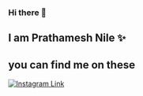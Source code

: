 ### Hi there 👋
## I am Prathamesh Nile ✨
## you can find me on these
[![Instagram Link](https://www.google.com/imgres?imgurl=https%3A%2F%2Fwww.freepnglogos.com%2Fuploads%2Finstagram-logos-png-images-free-download-2.png&imgrefurl=https%3A%2F%2Fwww.freepnglogos.com%2Fpics%2Finstagram-logo-png&tbnid=OFY5kQPctHC3aM&vet=12ahUKEwiCrqq8reXrAhXWjUsFHbVpDrkQMygAegUIARC2AQ..i&docid=AUBJR1XNmwqHwM&w=1000&h=1000&q=instagram%20logo&hl=en&safe=active&ved=2ahUKEwiCrqq8reXrAhXWjUsFHbVpDrkQMygAegUIARC2AQ)](https://www.instagram.com/dr.winter__1512/)


<!--
**nileprathamesh1/nileprathamesh1** is a ✨ _special_ ✨ repository because its `README.md` (this file) appears on your GitHub profile.

Here are some ideas to get you started:

- 🔭 I’m currently working on ...
- 🌱 I’m currently learning ...
- 👯 I’m looking to collaborate on ...
- 🤔 I’m looking for help with ...
- 💬 Ask me about ...
- 📫 How to reach me: ...
- 😄 Pronouns: ...
- ⚡ Fun fact: ...
-->
